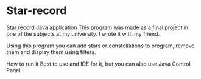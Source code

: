 # Star-record
Star record Java application
This program was made as a final project in one of the subjects at my university. I wrote it with my friend.

Using this program you can add stars or constellations to program, remove them and display them using filters.

How to run it
Best to use and IDE for it, but you can also use Java Control Panel
